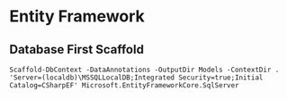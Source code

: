 # Entity Framework

## Database First Scaffold
```
Scaffold-DbContext -DataAnnotations -OutputDir Models -ContextDir . 'Server=(localdb)\MSSQLLocalDB;Integrated Security=true;Initial Catalog=CSharpEF' Microsoft.EntityFrameworkCore.SqlServer
```